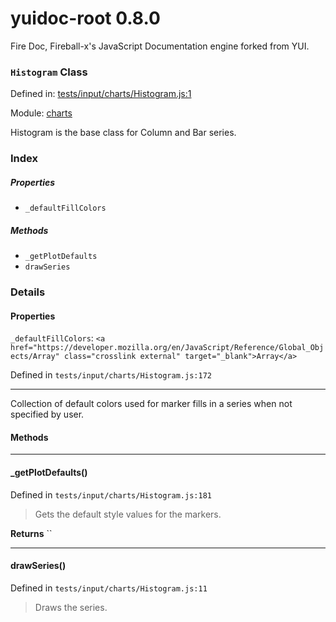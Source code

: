 
# yuidoc-root 0.8.0

Fire Doc, Fireball-x&#x27;s JavaScript Documentation engine forked from YUI.

### `Histogram` Class


Defined in: [tests/input/charts/Histogram.js:1](../files/tests/input/charts/Histogram.js.js)

Module: [charts](../modules/charts.md)




Histogram is the base class for Column and Bar series.

### Index

##### Properties

  - `_defaultFillColors`



##### Methods


  - `_getPlotDefaults`
  - `drawSeries`





### Details


#### Properties


`_defaultFillColors`: `<a href="https://developer.mozilla.org/en/JavaScript/Reference/Global_Objects/Array" class="crosslink external" target="_blank">Array</a>`

Defined in `tests/input/charts/Histogram.js:172`



---------------------

Collection of default colors used for marker fills in a series when not specified by user.







<!-- Method Block -->
#### Methods



--------------------------
#### _getPlotDefaults() 

Defined in `tests/input/charts/Histogram.js:181`



> Gets the default style values for the markers.


**Returns**
`` 


--------------------------
#### drawSeries() 

Defined in `tests/input/charts/Histogram.js:11`



> Draws the series.





